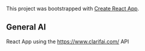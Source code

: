 This project was bootstrapped with [Create React App](https://github.com/facebook/create-react-app).

## General AI

React App using the https://www.clarifai.com/ API

